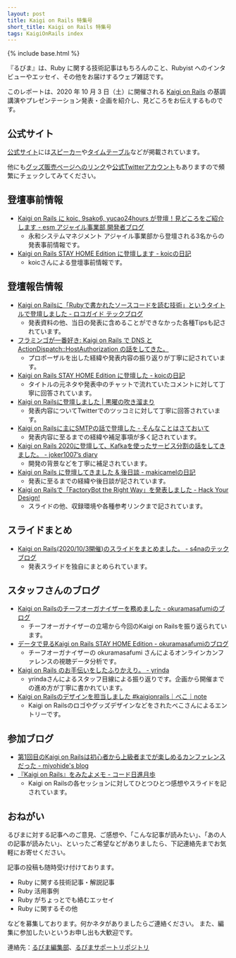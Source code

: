 ```yaml
---
layout: post
title: Kaigi on Rails 特集号
short_title: Kaigi on Rails 特集号
tags: KaigiOnRails index
---
```

{% include base.html %}

『るびま』は、Ruby に関する技術記事はもちろんのこと、Rubyist へのインタビューやエッセイ、その他をお届けするウェブ雑誌です。

このレポートは、2020 年 10 月 3 日（土）に開催される [Kaigi on Rails](https://kaigionrails.org/) の基調講演やプレゼンテーション発表・企画を紹介し、見どころをお伝えするものです。

## 公式サイト

[公式サイト](https://kaigionrails.org/)には[スピーカー](https://kaigionrails.org/speakers/)や[タイムテーブル](https://kaigionrails.org/timetable/)などが掲載されています。

他にも[グッズ販売ページへのリンク](https://suzuri.jp/kaigionrails)や[公式Twitterアカウント](https://twitter.com/kaigionrails)もありますので頻繁にチェックしてみてください。

## 登壇事前情報

- [Kaigi on Rails に koic, 9sako6, yucao24hours が登壇！見どころをご紹介します - esm アジャイル事業部 開発者ブログ](https://blog.agile.esm.co.jp/entry/kaigi-on-rails-stay-home-edition)
    - 永和システムマネジメント アジャイル事業部から登壇される3名からの発表事前情報です。
- [Kaigi on Rails STAY HOME Edition に登壇します - koicの日記](https://koic.hatenablog.com/entry/kaigionrails-stay-home-edition-information)
    - koicさんによる登壇事前情報です。

## 登壇報告情報

- [Kaigi on Railsに「Rubyで書かれたソースコードを読む技術」というタイトルで登壇しました  - ロコガイド テックブログ](https://techblog.locoguide.co.jp/entry/2020/10/05/121903)
    - 発表資料の他、当日の発表に含めることができなかった各種Tipsも記されています。
- [フラミンゴが一番好き: Kaigi on Rails で DNS と ActionDispatch::HostAuthorization の話をしてきた。](https://yucao24hours.me/blog/2020/10/05/after-kaigi-on-rails/)
    - プロポーザルを出した経緯や発表内容の振り返りが丁寧に記されています。
- [Kaigi on Rails STAY HOME Edition に登壇した - koicの日記](https://koic.hatenablog.com/entry/kaigionrails-stayhome-edition)
    - タイトルの元ネタや発表中のチャットで流れていたコメントに対して丁寧に回答されています。
- [Kaigi on Railsに登壇しました \| 黒曜の吹き溜まり](https://blog.kokuyouwind.com/posts/2020/10/kaigi-on-rails%E3%81%AB%E7%99%BB%E5%A3%87%E3%81%97%E3%81%BE%E3%81%97%E3%81%9F/)
    - 発表内容についてTwitterでのツッコミに対して丁寧に回答されています。
- [Kaigi on Railsに主にSMTPの話で登壇した - そんなことはさておいて](https://sylph01.hatenablog.jp/entry/20201005/1601904931)
    - 発表内容に至るまでの経緯や補足事項が多く記されています。
- [Kaigi on Rails 2020に登壇して、Kafkaを使ったサービス分割の話をしてきました。 - joker1007’s diary](https://joker1007.hatenablog.com/entry/2020/10/06/011757)
    - 開発の背景などを丁寧に補足されています。
- [Kaigi on Rails に登壇してきました &amp; 後日談 - makicamelの日記](https://makicamel.hatenablog.com/entry/2020/10/07/104803)
    - 発表に至るまでの経緯や後日談が記されています。
- [Kaigi on Railsで「FactoryBot the Right Way」を発表しました - Hack Your Design!](https://blog.toshimaru.net/kaigi-on-rails/)
    - スライドの他、収録環境や各種参考リンクまで記されています。

## スライドまとめ

- [Kaigi on Rails(2020/10/3開催)のスライドをまとめました。 - s4naのテックブログ](https://s4na.hatenablog.com/entry/2020/10/04/231634)
    - 発表スライドを独自にまとめられています。

## スタッフさんのブログ

- [Kaigi on Railsのチーフオーガナイザーを務めました - okuramasafumiのブログ](https://okuramasafumi.hatenablog.jp/entry/2020/10/07/212138)
    - チーフオーガナイザーの立場から今回のKaigi on Railsを振り返られています。
- [データで見るKaigi on Rails STAY HOME Edition - okuramasafumiのブログ](https://okuramasafumi.hatenablog.jp/entry/2020/10/14/201640)
    - チーフオーガナイザーの okuramasafumi さんによるオンラインカンファレンスの視聴データ分析です。
- [Kaigi on Rails のお手伝いをしたふりかえり。 - yrinda](https://yrinda.hatenablog.com/entry/2020/10/09/225218)
    - yrindaさんによるスタッフ目線による振り返りです。企画から開催までの進め方が丁寧に書かれています。
- [Kaigi on Railsのデザインを担当しました #kaigionrails｜べこ｜note](https://note.com/becolomochi/n/n17b89b411203)
    - Kaigi on Railsのロゴやグッズデザインなどをされたべこさんによるエントリーです。

## 参加ブログ

- [第1回目のKaigi on Railsは初心者から上級者までが楽しめるカンファレンスだった - miyohide&#39;s blog](https://miyohide.hatenablog.com/entry/2020/10/04/175921)
- [『Kaigi on Rails』をみたよメモ - コード日進月歩](https://shinkufencer.hateblo.jp/entry/2020/10/04/235900)
    - Kaigi on Railsの各セッションに対してひとつひとつ感想やスライドを記されています。

## おねがい

るびまに対する記事へのご意見、ご感想や、「こんな記事が読みたい」、「あの人の記事が読みたい」、といったご希望などがありましたら、下記連絡先までお気軽にお寄せください。

記事の投稿も随時受け付けております。

* Ruby に関する技術記事・解説記事
* Ruby 活用事例
* Ruby がちょっとでも絡むエッセイ
* Ruby に関するその他


などを募集しております。何かネタがありましたらご連絡ください。
また、編集に参加したいというお申し出も大歓迎です。

連絡先：[るびま編集部](mailto:magazine@ruby-no-kai.org)、[るびまサポートリポジトリ](https://github.com/rubima/rubima-support)
